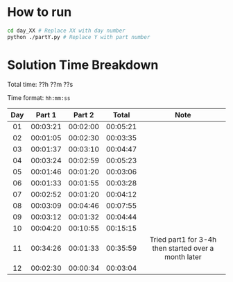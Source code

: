# How to run
```bash
cd day_XX # Replace XX with day number
python ./partY.py # Replace Y with part number
```

# Solution Time Breakdown
Total time: ??h ??m ??s

Time format: `hh:mm:ss`

| Day |  Part 1  |  Part 2  |  Total   |                         Note                         |
|:---:|:--------:|:--------:|:--------:|:----------------------------------------------------:|
| 01  | 00:03:21 | 00:02:00 | 00:05:21 |                                                      |
| 02  | 00:01:05 | 00:02:30 | 00:03:35 |                                                      |
| 03  | 00:01:37 | 00:03:10 | 00:04:47 |                                                      |
| 04  | 00:03:24 | 00:02:59 | 00:05:23 |                                                      |
| 05  | 00:01:46 | 00:01:20 | 00:03:06 |                                                      |
| 06  | 00:01:33 | 00:01:55 | 00:03:28 |                                                      |
| 07  | 00:02:52 | 00:01:20 | 00:04:12 |                                                      |
| 08  | 00:03:09 | 00:04:46 | 00:07:55 |                                                      |
| 09  | 00:03:12 | 00:01:32 | 00:04:44 |                                                      | 
| 10  | 00:04:20 | 00:10:55 | 00:15:15 |                                                      |
| 11  | 00:34:26 | 00:01:33 | 00:35:59 | Tried part1 for 3-4h then started over a month later |
| 12  | 00:02:30 | 00:00:34 | 00:03:04 |                                                      |

